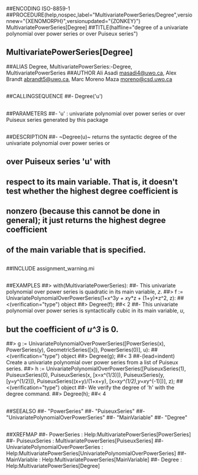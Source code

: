 ##ENCODING ISO-8859-1
##PROCEDURE(help,nospec,label="MultivariatePowerSeries/Degree",versionnew="{XENOMORPH}",versionupdated="{ZONKEY}") MultivariatePowerSeries[Degree]
##TITLE(halfline="degree of a univariate polynomial over power series or over Puiseux series")
##    MultivariatePowerSeries[Degree]
##ALIAS Degree, MultivariatePowerSeries:-Degree, MultivariatePowerSeries
##AUTHOR Ali Asadi masadi4@uwo.ca, Alex Brandt abrandt5@uwo.ca, Marc Moreno Maza moreno@csd.uwo.ca
##
##CALLINGSEQUENCE
##- Degree('u')
##
##PARAMETERS
##- 'u' : univariate polynomial over power series or over Puiseux series generated by this package
##
##DESCRIPTION
##- ~Degree(u)~ returns the syntactic degree of the univariate polynomial over power series  or 
##	over Puiseux series 'u' with
##  respect to its main variable. That is, it doesn't test whether the highest degree coefficient is
##  nonzero (because this cannot be done in general); it just returns the highest degree coefficient
##  of the main variable that is specified.
##
##INCLUDE assignment_warning.mi
##
##EXAMPLES
##> with(MultivariatePowerSeries):
##- This univariate polynomial over power series is quadratic in its main variable, _z_.
##> f := UnivariatePolynomialOverPowerSeries(1+x^3*y + x*y*z + (1+y)*z^2, z):
##<(verification="type") object
##> Degree(f);
##< 2
##- This univariate polynomial over power series is syntactically cubic in its main variable, _u_,
##  but the coefficient of _u^3_ is 0.
##> g := UnivariatePolynomialOverPowerSeries([PowerSeries(x), PowerSeries(y), GeometricSeries([x]), PowerSeries(0)], u):
##<(verification="type") object
##> Degree(g);
##< 3
##-(lead=indent) Create a univariate polynomial over power series from a list of Puiseux series.
##> h := UnivariatePolynomialOverPowerSeries([PuiseuxSeries(1), PuiseuxSeries(0), PuiseuxSeries(x, [x=x^(1/3)]), PuiseuxSeries(y, [y=y^(1/2)]), PuiseuxSeries((x+y)/(1+x+y), [x=x*y^(1/2),y=x*y^(-1)])], z);
##<(verification="type") object
##- We verify the degree of 'h' with the degree command.
##> Degree(h);
##< 4
##
##SEEALSO
##- "PowerSeries"
##- "PuiseuxSeries"
##- "UnivariatePolynomialOverPowerSeries"
##- "MainVariable"
##- "Degree"
##
##XREFMAP
##- PowerSeries : Help:MultivariatePowerSeries[PowerSeries]
##- PuiseuxSeries : MultivariatePowerSeries[PuiseuxSeries]
##- UnivariatePolynomialOverPowerSeries : Help:MultivariatePowerSeries[UnivariatePolynomialOverPowerSeries]
##- MainVariable : Help:MultivariatePowerSeries[MainVariable]
##- Degree : Help:MultivariatePowerSeries[Degree]
